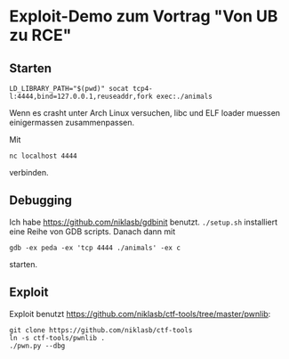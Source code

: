 # Exploit-Demo zum Vortrag "Von UB zu RCE"

## Starten

```
LD_LIBRARY_PATH="$(pwd)" socat tcp4-l:4444,bind=127.0.0.1,reuseaddr,fork exec:./animals
```

Wenn es crasht unter Arch Linux versuchen, libc und ELF loader muessen
einigermassen zusammenpassen.

Mit

```
nc localhost 4444
```

verbinden.


## Debugging

Ich habe https://github.com/niklasb/gdbinit benutzt. `./setup.sh` installiert
eine Reihe von GDB scripts. Danach dann mit

```
gdb -ex peda -ex 'tcp 4444 ./animals' -ex c
```

starten.


## Exploit

Exploit benutzt https://github.com/niklasb/ctf-tools/tree/master/pwnlib:

```
git clone https://github.com/niklasb/ctf-tools
ln -s ctf-tools/pwnlib .
./pwn.py --dbg
```
